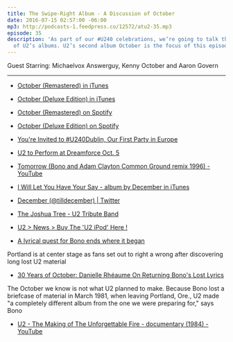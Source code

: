 ```yaml
---
title: The Swipe-Right Album - A Discussion of October
date: 2016-07-15 02:57:00 -06:00
mp3: http://podcasts-1.feedpress.co/12572/atu2-35.mp3
episode: 35
description: 'As part of our #U240 celebrations, we’re going to talk through each
  of U2’s albums. U2’s second album October is the focus of this episode.'
---
```


Guest Starring: Michaelvox Answerguy, Kenny October and Aaron Govern

***

* [October (Remastered) in iTunes][1]

* [October (Deluxe Edition) in iTunes][2]

* [October (Remastered) on Spotify][3]

* [October (Deluxe Edition) on Spotify][4]

* [You're Invited to #U240Dublin, Our First Party in Europe][5]

* [U2 to Perform at Dreamforce Oct. 5][6]

* [Tomorrow (Bono and Adam Clayton Common Ground remix 1996) - YouTube][7]

* [I Will Let You Have Your Say - album by December in iTunes][8]

* [December (@tilldecember) | Twitter][9]

* [The Joshua Tree - U2 Tribute Band][10]

* [U2 &gt; News &gt; Buy The 'U2 iPod' Here !][11]

* [A lyrical quest for Bono ends where it began][12]

Portland is at center stage as fans set out to right a wrong after discovering long lost U2 material

* [30 Years of October: Danielle Rhéaume On Returning Bono's Lost Lyrics][13]

The October we know is not what U2 planned to make. Because Bono lost a briefcase of material in March 1981, when leaving Portland, Ore., U2 made "a completely different album from the one we were preparing for," says Bono

* [U2 - The Making of The Unforgettable Fire - documentary (1984) - YouTube][14]

[1]: https://geo.itunes.apple.com/gb/album/october-remastered/id284960399?at=10l4Ki&amp;mt=1&amp;app=music
[2]: https://geo.itunes.apple.com/gb/album/october-deluxe-edition/id285191487?at=10l4Ki&amp;mt=1&amp;app=music
[3]: https://open.spotify.com/album/1CZ5aEhYDBEU0HdIdqLMo6
[4]: https://open.spotify.com/album/59O7CFxLYBBKYtrO61LyqF
[5]: http://www.atu2.com/news/youre-invited-to-u240dublin-our-first-party-in-europe.html
[6]: http://www.atu2.com/news/u2-to-perform-at-dreamforce-oct-5.html
[7]: https://www.youtube.com/watch?v=GgkJonNiGyM
[8]: https://geo.itunes.apple.com/gb/album/i-will-let-you-have-your-say/id1104365563?at=10l4Ki&amp;mt=1&amp;app=music
[9]: https://twitter.com/tilldecember
[10]: http://www.thejoshuatree.ie/
[11]: http://www.u2.com/news/article/985/
[12]: http://www.atu2.com/news/a-lyrical-quest-for-bono-ends-where-it-began.html
[13]: http://www.atu2.com/news/30-years-of-october-danielle-rhaume-on-returning-bonos-lost-lyrics.html
[14]: https://www.youtube.com/watch?v=ffGANVRctxQ

  